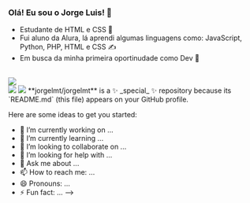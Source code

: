 ### Olá! Eu sou o Jorge Luis! 👋

- Estudante de HTML e CSS 📜
- Fui aluno da Alura, lá aprendi algumas linguagens como: JavaScript, Python, PHP, HTML e CSS ✍️
- Em busca da minha primeira oportinudade como Dev 🙏
 </br>
<a href="https://www.linkedin.com/in/jorge-luis-mota-2b32061b7/" target="_blank"><img src="https://img.shields.io/badge/LinkedIn-0077B5?style=for-the-badge&logo=linkedin&logoColor=white"></a>
</br>
<a href="https://www.instagram.com/_jorgelmt/" target="_blank"><img src="https://img.shields.io/badge/Instagram-E4405F?style=for-the-badge&logo=instagram&logoColor=white"></a>
<a href="https://wa.me/<+5511943391705>" target="_blank"><img src="https://img.shields.io/badge/WhatsApp-25D366?style=for-the-badge&logo=whatsapp&logoColor=white"></a>
**jorgelmt/jorgelmt** is a ✨ _special_ ✨ repository because its `README.md` (this file) appears on your GitHub profile.

Here are some ideas to get you started:

- 🔭 I’m currently working on ...
- 🌱 I’m currently learning ...
- 👯 I’m looking to collaborate on ...
- 🤔 I’m looking for help with ...
- 💬 Ask me about ...
- 📫 How to reach me: ...
- 😄 Pronouns: ...
- ⚡ Fun fact: ...
-->
